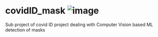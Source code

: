# covidID_mask ![image](https://user-images.githubusercontent.com/11790686/84208854-86ea2000-aa69-11ea-95df-6901255c1b81.png)

Sub project of covid ID project dealing with Computer Vision based ML detection of masks
